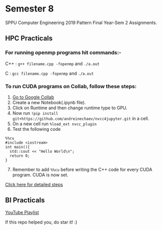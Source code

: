 # Semester 8
SPPU Computer Engineering 2019 Pattern Final Year-Sem 2 Assignments.
## HPC Practicals
### For running openmp programs hit commands:- 
C++ : `g++ filename.cpp -fopenmp` and `./a.out`

C : `gcc filename.cpp -fopenmp` and `./a.out`

### To run CUDA programs on Collab, follow these steps:
1. [Go to Google Collab](https://colab.research.google.com)
2. Create a new Notebook(.ipynb file).
3. Click on Runtime and then change runtime type to GPU.
4. Now run `!pip install git+https://github.com/andreinechaev/nvcc4jupyter.git` in a cell.
5. On a new cell run `%load_ext nvcc_plugin`
6. Test the following code
```
%%cu
#include <iostream>
int main(){
  std::cout << "Hello World\n";
  return 0;
}
```

7. Remember to add `%%cu` before writing the C++ code for every CUDA program. CUDA is now set.

[Click here for detailed steps](https://www.geeksforgeeks.org/how-to-run-cuda-c-c-on-jupyter-notebook-in-google-colaboratory/)
## BI Practicals
[YouTube Playlist](https://youtube.com/playlist?list=PLf2Wj8X3RbBRy-zlDkrbMPuFbb6peTeTG)


If this repo helped you, do star it! :)

